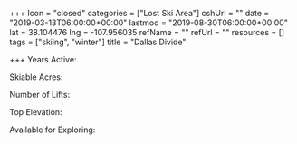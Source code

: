 +++
Icon = "closed"
categories = ["Lost Ski Area"]
cshUrl = ""
date = "2019-03-13T06:00:00+00:00"
lastmod = "2019-08-30T06:00:00+00:00"
lat = 38.104476
lng = -107.956035
refName = ""
refUrl = ""
resources = []
tags = ["skiing", "winter"]
title = "Dallas Divide"

+++
Years Active:

Skiable Acres:

Number of Lifts:

Top Elevation:

Available for Exploring: